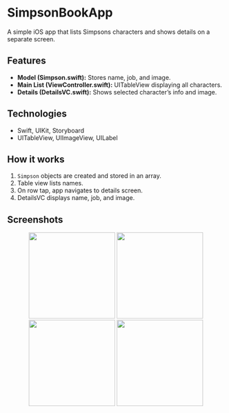 # SimpsonBookApp

A simple iOS app that lists Simpsons characters and shows details on a separate screen.  

## Features
- **Model (Simpson.swift):** Stores name, job, and image.  
- **Main List (ViewController.swift):** UITableView displaying all characters.  
- **Details (DetailsVC.swift):** Shows selected character’s info and image.  

## Technologies
- Swift, UIKit, Storyboard  
- UITableView, UIImageView, UILabel  

## How it works
1. `Simpson` objects are created and stored in an array.  
2. Table view lists names.  
3. On row tap, app navigates to details screen.  
4. DetailsVC displays name, job, and image.  

## Screenshots
<p align="center">
  <img src="https://github.com/user-attachments/assets/37af741b-7393-4dbe-a152-adec4cc8b8fd" width="200" />
  <img src="https://github.com/user-attachments/assets/ce5378ef-2274-4c1d-b10a-13166d3806b9" width="200" />
  <img src="https://github.com/user-attachments/assets/63b6dec7-e586-4172-af3c-6c27217e8d67" width="200" />
  <img src="https://github.com/user-attachments/assets/e4698f28-bd91-498f-963c-545f02548ae1" width="200" />
</p>
